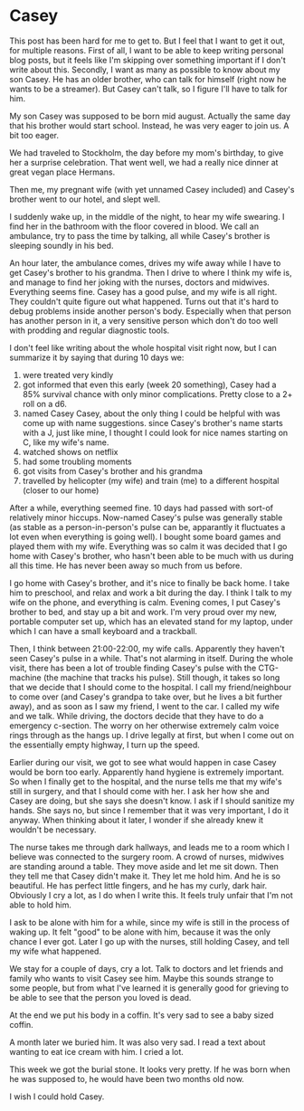 # Casey

This post has been hard for me to get to. But I feel that I want to get it out, for multiple reasons. First of all, I want to be able to keep writing personal blog posts, but it feels like I'm skipping over something important if I don't write about this. Secondly, I want as many as possible to know about my son Casey. He has an older brother, who can talk for himself (right now he wants to be a streamer). But Casey can't talk, so I figure I'll have to talk for him.

My son Casey was supposed to be born mid august. Actually the same day that his brother would start school. Instead, he was very eager to join us. A bit too eager.

We had traveled to Stockholm, the day before my mom's birthday, to give her a surprise celebration. That went well, we had a really nice dinner at great vegan place Hermans.

Then me, my pregnant wife (with yet unnamed Casey included) and Casey's brother went to our hotel, and slept well.

I suddenly wake up, in the middle of the night, to hear my wife swearing. I find her in the bathroom with the floor covered in blood. We call an ambulance, try to pass the time by talking, all while Casey's brother is sleeping soundly in his bed.

An hour later, the ambulance comes, drives my wife away while I have to get Casey's brother to his grandma. Then I drive to where I think my wife is, and manage to find her joking with the nurses, doctors and midwives. Everything seems fine. Casey has a good pulse, and my wife is all right. They couldn't quite figure out what happened. Turns out that it's hard to debug problems inside another person's body. Especially when that person has another person in it, a very sensitive person which don't do too well with prodding and regular diagnostic tools.

I don't feel like writing about the whole hospital visit right now, but I can summarize it by saying that during 10 days we:

1. were treated very kindly
2. got informed that even this early (week 20 something), Casey had a 85% survival chance with only minor complications. Pretty close to a 2+ roll on a d6.
3. named Casey Casey, about the only thing I could be helpful with was come up with name suggestions. since Casey's brother's name starts with a J, just like mine, I thought I could look for nice names starting on C, like my wife's name.
4. watched shows on netflix
5. had some troubling moments
6. got visits from Casey's brother and his grandma
7. travelled by helicopter (my wife) and train (me) to a different hospital (closer to our home)

After a while, everything seemed fine. 10 days had passed with sort-of relatively minor hiccups. Now-named Casey's pulse was generally stable (as stable as a person-in-person's pulse can be, apparantly it fluctuates a lot even when everything is going well). I bought some board games and played them with my wife. Everything was so calm it was decided that I go home with Casey's brother, who hasn't been able to be much with us during all this time. He has never been away so much from us before.

I go home with Casey's brother, and it's nice to finally be back home. I take him to preschool, and relax and work a bit during the day. I think I talk to my wife on the phone, and everything is calm. Evening comes, I put Casey's brother to bed, and stay up a bit and work. I'm very proud over my new, portable computer set up, which has an elevated stand for my laptop, under which I can have a small keyboard and a trackball.

Then, I think between 21:00-22:00, my wife calls. Apparently they haven't seen Casey's pulse in a while. That's not alarming in itself. During the whole visit, there has been a lot of trouble finding Casey's pulse with the CTG-machine (the machine that tracks his pulse). Still though, it takes so long that we decide that I should come to the hospital. I call my friend/neighbour to come over (and Casey's grandpa to take over, but he lives a bit further away), and as soon as I saw my friend, I went to the car. I called my wife and we talk. While driving, the doctors decide that they have to do a emergency c-section. The worry on her otherwise extremely calm voice rings through as the hangs up. I drive legally at first, but when I come out on the essentially empty highway, I turn up the speed.

Earlier during our visit, we got to see what would happen in case Casey would be born too early. Apparently hand hygiene is extremely important. So when I finally get to the hospital, and the nurse tells me that my wife's still in surgery, and that I should come with her. I ask her how she and Casey are doing, but she says she doesn't know. I ask if I should sanitize my hands. She says no, but since I remember that it was very important, I do it anyway. When thinking about it later, I wonder if she already knew it wouldn't be necessary.

The nurse takes me through dark hallways, and leads me to a room which I believe was connected to the surgery room. A crowd of nurses, midwives are standing around a table. They move aside and let me sit down. Then they tell me that Casey didn't make it. They let me hold him. And he is so beautiful. He has perfect little fingers, and he has my curly, dark hair. Obviously I cry a lot, as I do when I write this. It feels truly unfair that I'm not able to hold him.

I ask to be alone with him for a while, since my wife is still in the process of waking up. It felt "good" to be alone with him, because it was the only chance I ever got. Later I go up with the nurses, still holding Casey, and tell my wife what happened.

We stay for a couple of days, cry a lot. Talk to doctors and let friends and family who wants to visit Casey see him. Maybe this sounds strange to some people, but from what I've learned it is generally good for grieving to be able to see that the person you loved is dead.

At the end we put his body in a coffin. It's very sad to see a baby sized coffin.

A month later we buried him. It was also very sad. I read a text about wanting to eat ice cream with him. I cried a lot.

This week we got the burial stone. It looks very pretty. If he was born when he was supposed to, he would have been two months old now.

I wish I could hold Casey.